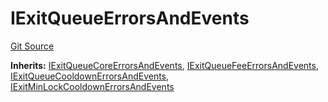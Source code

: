 # IExitQueueErrorsAndEvents
[Git Source](https://github.com/aragon/ve-governance/blob/d1db1e959d76056114cf52b0b8a3ff8311778151/src/escrow/increasing/interfaces/IExitQueue.sol)

**Inherits:**
[IExitQueueCoreErrorsAndEvents](/src/escrow/increasing/interfaces/IExitQueue.sol/interface.IExitQueueCoreErrorsAndEvents.md), [IExitQueueFeeErrorsAndEvents](/src/escrow/increasing/interfaces/IExitQueue.sol/interface.IExitQueueFeeErrorsAndEvents.md), [IExitQueueCooldownErrorsAndEvents](/src/escrow/increasing/interfaces/IExitQueue.sol/interface.IExitQueueCooldownErrorsAndEvents.md), [IExitMinLockCooldownErrorsAndEvents](/src/escrow/increasing/interfaces/IExitQueue.sol/interface.IExitMinLockCooldownErrorsAndEvents.md)


